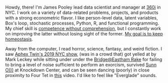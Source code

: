 Howdy, there! I'm <span class="text-warning">James Pooley</span>
lead data scientist and manager at [360i](https://360i.com/capabilities/analytics/) in NYC. I work on a variety of
data-related problems, projects, and products with a strong econometric flavor. I like person-level data, latent variables, Box's loop, stochastic processes, Python, R, and functional programming. My chief skill is [competence without comprehension](https://www.theatlantic.com/technology/archive/2012/06/-a-perfect-and-beautiful-machine-what-darwins-theory-of-evolution-reveals-about-artificial-intelligence/258829/),
but I constantly work on improving the latter without losing sight of the former. [My goal is to keep
homeostasis](https://www.youtube.com/watch?v=8X1QkseVjIY&t).

Away from the computer, I read horror, science, fantasy, and weird fiction.
I saw [Aphex Twin's 2019 NYC show](https://www.artforum.com/music/sasha-frere-jones-on-aphex-twin-s-show-at-avant-gardener-79488), (was in a crowd
that) got yelled at by Mark Leckey while sitting under
under the
[Bridge@Eastham Rake](https://www.youtube.com/watch?v=ZZ-BhuuCIUE)
for failing to bring a level of noise sufficient to perform
an exorcism, survived [Sunn O)))](https://www.youtube.com/watch?v=jyT4kJwn8G8)
at Knockdown Center, and can
be seen dancing (poorly) in close proximity to Four Tet in
[this](https://www.youtube.com/watch?v=yWstd3jDZIs) video. I'd like to feel like "Everglade" sounds.
